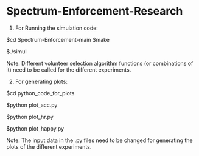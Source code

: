 # Spectrum-Enforcement-Research

1) For Running the simulation code:

$cd Spectrum-Enforcement-main
$make

$./simul

Note: Different volunteer selection algorithm functions (or combinations of it) need to be called for the different experiments. 
 
2) For generating plots:

$cd python_code_for_plots

$python plot_acc.py

$python plot_hr.py

$python plot_happy.py

Note: The input data in the .py files need to be changed for generating the plots of the different experiments. 

